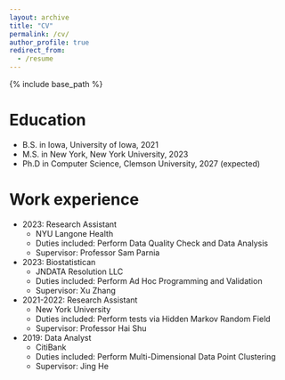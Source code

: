 ```yaml
---
layout: archive
title: "CV"
permalink: /cv/
author_profile: true
redirect_from:
  - /resume
---
```


{% include base_path %}

Education
======
* B.S. in Iowa, University of Iowa, 2021
* M.S. in New York, New York University, 2023
* Ph.D in Computer Science, Clemson University, 2027 (expected)

Work experience
======
* 2023: Research Assistant
  * NYU Langone Health
  * Duties included: Perform Data Quality Check and Data Analysis 
  * Supervisor: Professor Sam Parnia
* 2023: Biostatistican 
  * JNDATA Resolution LLC
  * Duties included: Perform Ad Hoc Programming and Validation 
  * Supervisor: Xu Zhang
* 2021-2022: Research Assistant
  * New York University
  * Duties included: Perform tests via Hidden Markov Random Field
  * Supervisor: Professor Hai Shu
* 2019: Data Analyst
  * CitiBank
  * Duties included: Perform Multi-Dimensional Data Point Clustering
  * Supervisor: Jing He


